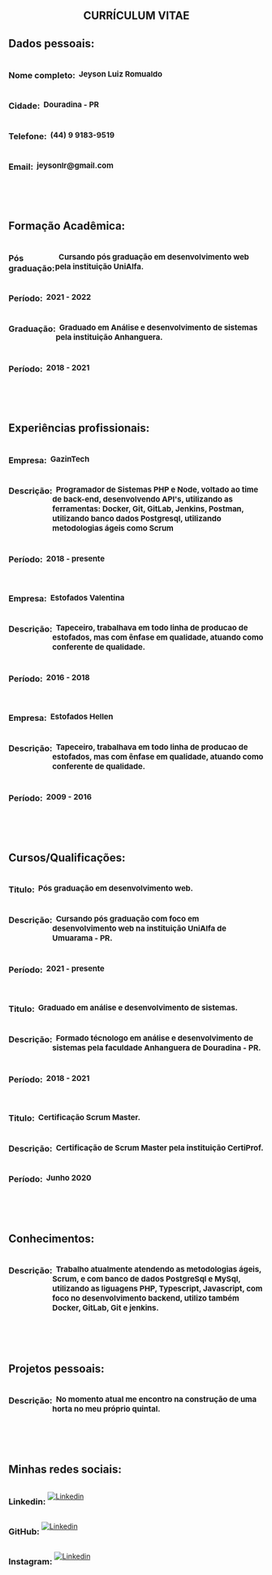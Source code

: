 <div align="center"> <h2>CURRÍCULUM VITAE</h2> </div>

<div>
    <h2> Dados pessoais: </h2>
    <div id="inputs">
        <h3> Nome completo: </h3> 
        <h4> &nbsp; Jeyson Luiz Romualdo</h4> 
    </div>
    <div id="inputs">
        <h3> Cidade: </h3> 
        <h4> &nbsp; Douradina - PR</h4> 
    </div>
    <div id="inputs">
        <h3> Telefone: </h3> 
        <h4> &nbsp; (44) 9 9183-9519</h4> 
    </div>
    <div id="inputs">
        <h3> Email: </h3> 
        <h4> &nbsp; jeysonlr@gmail.com</h4> 
    </div>
</div>

<br><br>

<div>
    <h2> Formação Acadêmica: </h2>
    <div id="inputs">
        <h3> Pós graduação: </h3> 
        <h4> &nbsp; Cursando pós graduação em desenvolvimento web pela instituição UniAlfa.</h4> 
    </div>
    <div id="inputs">
        <h3> Período: </h3> 
        <h4> &nbsp; 2021 - 2022</h4> 
    </div>
    <div id="inputs">
        <h3> Graduação: </h3> 
        <h4> &nbsp; Graduado em Análise e desenvolvimento de sistemas pela instituição Anhanguera.</h4> 
    </div>
    <div id="inputs">
        <h3> Período: </h3> 
        <h4> &nbsp; 2018 - 2021</h4> 
    </div>
</div>

<br><br>

<div>
    <h2> Experiências profissionais: </h2>
    <div id="inputs">
        <h3>Empresa:</h3>
        <h4>&nbsp GazinTech<h4>
    </div>
    <div id="inputs">
        <h3> Descrição: </h3>
        <h4> &nbsp Programador de Sistemas PHP e Node, voltado ao time de back-end, 
            desenvolvendo API's, utilizando as ferramentas: Docker, Git, GitLab, Jenkins, Postman, utilizando banco dados Postgresql, utilizando metodologias ágeis como Scrum
        </h4> 
    </div>
    <div id="inputs">
        <h3> Período: </h3> 
        <h4> &nbsp 2018 - presente</h4> 
    </div>
    <br>
     <div id="inputs">
        <h3>Empresa:</h3>
        <h4>&nbsp Estofados Valentina<h4>
    </div>
    <div id="inputs">
        <h3> Descrição: </h3>
        <h4> &nbsp Tapeceiro, trabalhava em todo linha de producao de estofados, mas com ênfase em qualidade, atuando como conferente de qualidade.
        </h4>
    </div>
    <div id="inputs">
        <h3> Período: </h3>
        <h4> &nbsp 2016 - 2018</h4>
    </div>
    <br>
    <div id="inputs">
        <h3>Empresa:</h3>
        <h4>&nbsp Estofados Hellen<h4>
    </div>
    <div id="inputs">
        <h3> Descrição: </h3>
        <h4> &nbsp Tapeceiro, trabalhava em todo linha de producao de estofados, mas com ênfase em qualidade, atuando como conferente de qualidade.
        </h4>
    </div>
    <div id="inputs">
        <h3> Período: </h3>
        <h4> &nbsp 2009 - 2016</h4>
    </div>
</div>

<br><br>

<div>
    <h2>Cursos/Qualificações:</h2>
    <div id="inputs">
        <h3> Titulo: </h3>
        <h4> &nbsp Pós graduação em desenvolvimento web.
        </h4>
    </div>
    <div id="inputs">
        <h3> Descrição: </h3>
        <h4> &nbsp Cursando pós graduação com foco em desenvolvimento web na instituição UniAlfa de Umuarama - PR.
        </h4>
    </div>
    <div id="inputs">
        <h3> Período: </h3>
        <h4> &nbsp 2021 - presente</h4>
    </div>
    <br>
    <div id="inputs">
        <h3> Titulo: </h3>
        <h4> &nbsp Graduado em análise e desenvolvimento de sistemas.
        </h4>
    </div>
    <div id="inputs">
        <h3> Descrição: </h3>
        <h4> &nbsp Formado técnologo em análise e desenvolvimento de sistemas pela faculdade Anhanguera de Douradina - PR.
        </h4>
    </div>
    <div id="inputs">
        <h3> Período: </h3>
        <h4> &nbsp 2018 - 2021</h4>
    </div>
    <br>
    <div id="inputs">
        <h3> Titulo: </h3>
        <h4> &nbsp Certificação Scrum Master.
        </h4>
    </div>
    <div id="inputs">
        <h3> Descrição: </h3>
        <h4> &nbsp Certificação de Scrum Master pela instituição CertiProf.
        </h4>
    </div>
    <div id="inputs">
        <h3> Período: </h3>
        <h4> &nbsp Junho 2020</h4>
    </div>
</div>

<br><br>

<div>
    <h2>Conhecimentos:</h2>
    <div id="inputs">
        <h3> Descrição: </h3>
        <h4> &nbsp Trabalho atualmente atendendo as metodologias ágeis, Scrum, e com banco de dados PostgreSql e MySql, utilizando as liguagens PHP, Typescript, Javascript, com foco no desenvolvimento backend, utilizo também Docker, GitLab, Git e jenkins. 
        </h4>
    </div>
</div>

<br><br>

<div>
    <h2>Projetos pessoais:</h2>
    <div id="inputs">
        <h3> Descrição: </h3> 
        <h4> &nbsp; No momento atual me encontro na construção de uma horta no meu próprio quintal.</h4> 
    </div>
</div>

<br><br>

<div>
    <h2>Minhas redes sociais:</h2>
    <div id="inputs">
        <h3> Linkedin:&nbsp;</h3>

[![Linkedin](https://img.shields.io/badge/Jeyson_Romualdo%20-blue?style=flat-square&logo=Linkedin&logoColor=white)](https://www.linkedin.com/in/jeyson-luiz-romualdo-86992995/)
    </div>
    <div id="inputs">
        <h3> GitHub:&nbsp;</h3>

[![Linkedin](https://img.shields.io/badge/Jeyson_Romualdo%20-black?style=flat-square&logo=github&logoColor=white)](https://github.com/jeysonlr)
    </div> 
    <div id="inputs">
        <h3> Instagram:&nbsp;</h3>

[![Linkedin](https://img.shields.io/badge/Jeyson_Romualdo%20-purple?style=flat-square&logo=instagram&logoColor=white)](https://www.instagram.com/jeysonluiz/)
    </div>    
</div>

<style>
h4 {
    font-size: 15px !important
}

h3, h2 {
font-weight: bold
}

#inputs {
display: flex;
}
</style>
